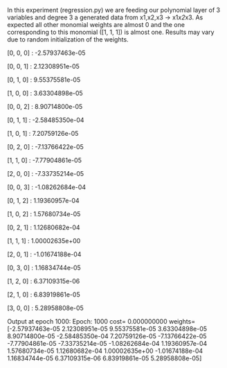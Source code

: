 In this experiment (regression.py) we are feeding our polynomial layer of 3 variables and degree 3 a generated data from x1,x2,x3 -> x1*x2*x3. As expected all other monomial weights are almost 0 and the one corresponding to this monomial ([1, 1, 1]) is almost one. Results may vary due to random initialization of the weights.



[0, 0, 0] : -2.57937463e-05

[0, 0, 1] : 2.12308951e-05

[0, 1, 0] : 9.55375581e-05

[1, 0, 0] : 3.63304898e-05

[0, 0, 2] : 8.90714800e-05

[0, 1, 1] : -2.58485350e-04

[1, 0, 1] : 7.20759126e-05

[0, 2, 0] : -7.13766422e-05

[1, 1, 0] : -7.77904861e-05

[2, 0, 0] : -7.33735214e-05

[0, 0, 3] : -1.08262684e-04

[0, 1, 2] : 1.19360957e-04

[1, 0, 2] : 1.57680734e-05

[0, 2, 1] : 1.12680682e-04

[1, 1, 1] : 1.00002635e+00

[2, 0, 1] : -1.01674188e-04

[0, 3, 0] : 1.16834744e-05

[1, 2, 0] : 6.37109315e-06

[2, 1, 0] : 6.83919861e-05

[3, 0, 0] : 5.28958808e-05

Output at epoch 1000:
Epoch: 1000 cost= 0.000000000 weights=  [-2.57937463e-05  2.12308951e-05  9.55375581e-05  3.63304898e-05
  8.90714800e-05 -2.58485350e-04  7.20759126e-05 -7.13766422e-05
 -7.77904861e-05 -7.33735214e-05 -1.08262684e-04  1.19360957e-04
  1.57680734e-05  1.12680682e-04  1.00002635e+00 -1.01674188e-04
  1.16834744e-05  6.37109315e-06  6.83919861e-05  5.28958808e-05]

